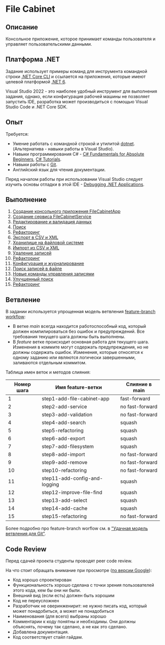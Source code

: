 # File Cabinet

## Описание

Консольное приложение, которое принимает команды пользователя и управляет пользовательскими данными.


## Платформа .NET

Задание использует примеры команд для инструмента командной строки [.NET Core CLI](https://docs.microsoft.com/en-us/dotnet/core/tools/dotnet) и ссылается на приложения, которые имеют целевой платформой [.NET 6](https://dotnet.microsoft.com/en-us/download/dotnet/6.0).

Visual Studio 2022 - это наиболее удобный инструмент для выполнения задания, однако, если конфигурация рабочей машины не позволяет запустить IDE, разработка может производиться с помощью Visual Studio Code и .NET Core SDK.


## Опыт

Требуется:

* Умение работать с командной строкой и утилитой [dotnet](https://docs.microsoft.com/en-us/dotnet/core/tools/dotnet). (Альтернатива - навыки работы в Visual Studio).
* Навыки программирования C# - [C# Fundamentals for Absolute Beginners](https://channel9.msdn.com/Series/CSharp-Fundamentals-for-Absolute-Beginners), [C# Tutorials](https://docs.microsoft.com/en-us/dotnet/csharp/tutorials/).
* Навыки работы с [Git](https://git-scm.com/book/ru/v2).
* Английский язык для чтения документации.

Перед началом работы при использовании Visual Studio следует изучить основы отладки в этой IDE - [Debugging .NET Applications](https://github.com/epam-dotnet-lab/tasks/tree/master/debugging).


## Выполнение

1. [Создание консольного приложения FileCabinetApp](step01.md)
2. [Создание сервиса FileCabinetService](step02.md)
3. [Редактирование и валидация данных](step03.md)
4. [Поиск](step04.md)
5. [Рефакторинг](step05.md)
6. [Экспорт в CSV и XML](step06.md)
7. [Хранилище на файловой системе](step07.md)
8. [Импорт из CSV и XML](step08.md)
9. [Удаление записей](step09.md)
10. [Рефакторинг](step10.md)
11. [Конфигурация и журналирование](step11.md)
12. [Поиск записей в файле](step12.md)
13. [Новые команды управления записями](step13.md)
14. [Улучшенный поиск](step14.md)
15. [Рефакторинг](step15.md)


## Ветвление

В задании используется упрощенная модель ветвления [feature-branch workflow](https://bitworks.software/2018-12-10-git-feature-branch-workflow.html):
* В ветке _main_ всегда находится работоспособный код, который должен компилироваться без ошибок и предупреждений. Все требования текущего шага должны быть выполнены.
* В _feature_ ветке происходит основная работа для текущего шага. Изменения в коммите могут содержать предупреждения, но не должны содержать ошибок. Изменения, которые относятся к одному заданию или являются логически завершенными, заливаются отдельным коммитом.

Таблица имен веток и методов слияния:

| Номер шага | Имя feature-ветки             | Слияние в main   |
|------------|-------------------------------|------------------|
| 1          | step1-add-file-cabinet-app    | fast-forward     |
| 2          | step2-add-service             | no fast-forward  |
| 3          | step3-add-validation          | no fast-forward  |
| 4          | step4-add-search              | squash           |
| 5          | step5-refactoring             | squash           |
| 6          | step6-add-export              | squash           |
| 7          | step7-add-filesystem          | squash           |
| 8          | step8-add-import              | no fast-forward  |
| 9          | step9-add-remove              | no fast-forward  |
| 10         | step10-refactoring            | no fast-forward  |
| 11         | step11-add-config-and-logging | squash           |
| 12         | step12-improve-file-find      | squash           |
| 13         | step13-add-select             | squash           |
| 14         | step14-add-cache              | squash           |
| 15         | step15-refactoring            | no fast-forward  |

Более подробно про feature-branch worflow см. в ["Удачная модель ветвления для Git"](https://habr.com/ru/post/106912/).

## Code Review

Перед сдачей проекта студенты проводят peer code review.

На что стоит обращать внимание при просмотре ([по версии Google](https://habr.com/ru/post/473308/)):

* Код хорошо спроектирован
* Функциональность хорошо сделана с точки зрения пользователей этого кода, кем бы они ни были.
* Внешний вид (если есть) должен быть хорошим
* Код не переусложнен
* Разработчик не оверинженирит: не нужно писать код, который может понадобиться, а может не понадобиться
* Наименования (для всего) выбраны хорошо
* Комментарии к коду понятны и необходимы. Они должны объяснять, почему так сделано, а не как это сделано.
* Добавлена документация.
* Код соответствует стайл гайдам.
